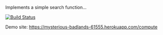 Implements a simple search function...

[![Build Status](https://travis-ci.org/KaganHamzacebi/myDemoApp.svg?branch=master)](https://travis-ci.org/KaganHamzacebi/myDemoApp)

Demo site: https://mysterious-badlands-61555.herokuapp.com/compute
